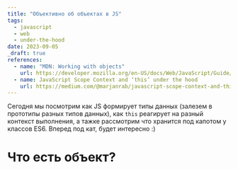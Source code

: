 ```yaml
---
title: "Объективно об объектах в JS"
tags:
  - javascript
  - web
  - under-the-hood
date: 2023-09-05
_draft: true
references:
  - name: "MDN: Working with objects"
    url: https://developer.mozilla.org/en-US/docs/Web/JavaScript/Guide/Working_with_objects
  - name: JavaScript Scope Context and ‘this’ under the hood
    url: https://medium.com/@marjanrab/javascript-scope-context-and-this-under-the-hood-43c32033c9f9
---
```


Сегодня мы посмотрим как JS формирует типы данных (залезем в прототипы разных
типов данных), как `this` реагирует на разный контекст выполнения, а тажке рассмотрим
что хранится под капотом у классов ES6. Вперед под кат, будет интересно :)

# Что есть объект?
